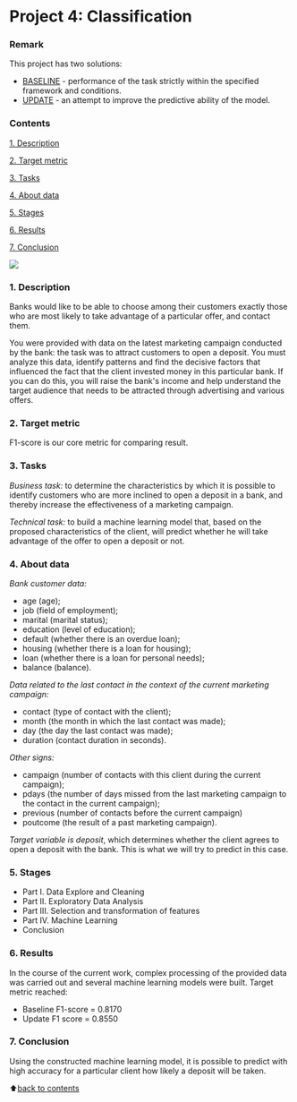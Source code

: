 # __Project 4: Classification__

### __Remark__
This project has two solutions:
- [BASELINE]() - performance of the task strictly within the specified framework and conditions.
- [UPDATE]() - an attempt to improve the predictive ability of the model.


### __Contents__
[1. Description](https://github.com/AlekaranDS/alekaran/blob/AlekaranDS-ms/README.md#1-description)<br>

[2. Target metric](https://github.com/AlekaranDS/alekaran/blob/AlekaranDS-ms/README.md#2-target-metric)

[3. Tasks](https://github.com/AlekaranDS/alekaran/blob/AlekaranDS-ms/README.md#3-tasks)<br>

[4. About data](https://github.com/AlekaranDS/alekaran/blob/AlekaranDS-ms/README.md#4-about-data)<br>

[5. Stages](https://github.com/AlekaranDS/alekaran/blob/AlekaranDS-ms/README.md#5-stages)<br>

[6. Results](https://github.com/AlekaranDS/alekaran/blob/AlekaranDS-ms/README.md#6-results)<br>

[7. Conclusion](https://github.com/AlekaranDS/alekaran/blob/AlekaranDS-ms/README.md#conclusion)<br>


![](https://inteligencia-analitica.com/wp-content/uploads/2017/09/Random-Forest_750.png)

### __1. Description__
Banks would like to be able to choose among their customers exactly those who are most likely to take advantage of a particular offer, and contact them.

You were provided with data on the latest marketing campaign conducted by the bank: the task was to attract customers to open a deposit. You must analyze this data, identify patterns and find the decisive factors that influenced the fact that the client invested money in this particular bank. If you can do this, you will raise the bank's income and help understand the target audience that needs to be attracted through advertising and various offers.

### __2. Target metric__
F1-score is our core metric for comparing result.

### __3. Tasks__
*Business task:* to determine the characteristics by which it is possible to identify customers who are more inclined to open a deposit in a bank, and thereby increase the effectiveness of a marketing campaign.

*Technical task:* to build a machine learning model that, based on the proposed characteristics of the client, will predict whether he will take advantage of the offer to open a deposit or not.

### **4. About data**
*Bank customer data:*
- age (age);
- job (field of employment);
- marital (marital status);
- education (level of education);
- default (whether there is an overdue loan);
- housing (whether there is a loan for housing);
- loan (whether there is a loan for personal needs);
- balance (balance).

*Data related to the last contact in the context of the current marketing campaign:*
- contact (type of contact with the client);
- month (the month in which the last contact was made);
- day (the day the last contact was made);
- duration (contact duration in seconds).

*Other signs:*
- campaign (number of contacts with this client during the current campaign);
- pdays (the number of days missed from the last marketing campaign to the contact in the current campaign);
- previous (number of contacts before the current campaign)
- poutcome (the result of a past marketing campaign).

*Target variable is deposit*, which determines whether the client agrees to open a deposit with the bank. This is what we will try to predict in this case.

### **5. Stages**
- Part I. Data Explore and Cleaning
- Part II. Exploratory Data Analysis
- Part III. Selection and transformation of features
- Part IV. Machine Learning
- Conclusion

### **6. Results**
In the course of the current work, complex processing of the provided data was carried out and several machine learning models were built. Target metric reached:
- Baseline F1-score = 0.8170
- Update F1 score = 0.8550

### **7. Conclusion**
Using the constructed machine learning model, it is possible to predict with high accuracy for a particular client how likely a deposit will be taken.

:arrow_up:[back to contents](https://github.com/AlekaranDS/alekaran/blob/AlekaranDS-ms/README.md#contents)